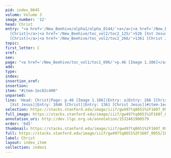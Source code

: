 ```yaml
---
pid: index_0645
volume: Volume 3
image_number: '12'
head: Christ
entry: "<a href='/New_Beehive/alpha1/alpha_0144/'>a</a>|<a href='/New_Beehive/toc_vol2/toc2_087/'>266
  [Christ]</a>|<a href='/New_Beehive/toc_vol2/toc2_125/'>526 [Xst Jesus]</a>|<a href='/New_Beehive/toc_vol2/toc2_203/'>1046
  [Christ]</a>|<a href='/New_Beehive/toc_vol2/toc2_266/'>1361 [Christ Jesus]</a>"
topic: 
first_letter: C
xref: 
see: 
page: "<a href='/New_Beehive/toc_vol1/toc1_096/'>p.46 [Image 1.106]</a>"
add: 
type: 
index: 
insertion_xref: 
insertion: 
item: "#item-1ec82c400"
unparsed: 
line: 'Head: Christ|Page: p.46 [Image 1.106]|Entry: a|Entry: 266 [Christ]|Entry: 526
  [Xst Jesus]|Entry: 1046 [Christ]|Entry: 1361 [Christ Jesus]|#item-1ec82c400'
selection: https://stacks.stanford.edu/image/iiif/gw497tq8651%2F1607_0955/1823,3371,675,168/full/0/default.jpg
full_image: https://stacks.stanford.edu/image/iiif/gw497tq8651%2F1607_0955/full/full/0/default.jpg
annotation_uri: http://dev.llgc.org.uk/annotation/1532461900579
order: '645'
thumbnail: https://stacks.stanford.edu/image/iiif/gw497tq8651%2F1607_0955/1823,3371,675,168/150,/0/default.jpg
full: https://stacks.stanford.edu/image/iiif/gw497tq8651%2F1607_0955/1823,3371,675,168/full/0/default.jpg
label: Christ
layout: index_item
collection: index1
---
```

